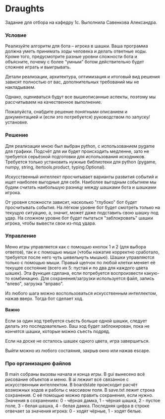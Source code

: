 # Draughts

Задание для отбора на кафедру 1с. Выполнила Савенкова Александра.


### Условие
Реализуйте алгоритм для бота – игрока в шашки. Ваша программа должна уметь принимать ходы человека и делать ответные ходы. Кроме того, предусмотрите разные уровни сложности бота и объясните, почему с более “умным” ботом действительно будет сложнее играть и выигрывать.


Детали реализации, архитектура, оптимизация и итоговый вид решения зависят полностью от вас, дополнительных требований мы не накладываем.

Однако, оцениваться будут все вышеописанные аспекты, поэтому мы рассчитываем на качественное выполнение.

Пожалуйста, снабдите решение понятными описанием и документацией и (если это потребуется) руководством по запуску/установке.

### Решение
Для реализации мною был выбран python, с использованием pygame для графики.
Подсчёт для ии будет происходить медленне, зато не требуется серьёзной подготовки для использования исходников.
Требуется только установить нужные библиотеки для python (pygame, numpy, string, itertools.product, typing.Optional).

Искусственный интеллект просчитывает варианты развития событий и ищет наиболее выгодные для себя. Наиболее выгодным событием мы будем считать наибольшую разницу между шашками бота и шашками игрока.

От уровня сложности зависит, насколько "глубоко" бот будет просчитывать события. На лёгком уровне бот будет смотреть только на текущую ситуацию, а, значит, может даже подставить свою шашку под удар. На сложном уровне бот будет пытаться "заблокровать" шашки игрока, чтобы вывести свои из-под удара.

### Управление
Меню игры управляется как с помощью кнопок 1 и 2 (для выбора ответов), так и с помощью мыши (чтобы нажатие корректно сработало, требуется после него чуть шевельнуть мышью). Шашки управляются только с помощью мыши.
Правый щелчок по любой клетки меняет её текущее состояние (всего их 5: пустая и по два для каждого цвета шашек). Эта функция сделана, если потребуется воспроизвести какую-то комбинацию.
Для сохранения/загрузки используется файл, запись "влево", загрузка "вправо".

Из любого шага можно воспользоваться искусственным интеллектом, нажав вверх. Тогда бот сделает ход.
#### Важно
Если за один ход требуется съесть больше одной шашки, следует делать это последовательно. Ваш ход будет заблокирован, пока не кончятся шашки, которые можно съесть подряд.

Если на доске не осталось шашек одного цвета, игра завершиться.

Выйти можно из любого состаяния, закрыв окно или нажав escape.


### Про организацию файлов
В main собраны вызовы начала и конца игры.
В gui вынесено всё рисование объектов и меню.
В ai лежиит всё связанное с искусственным интеллектом.
В boardstate происходит расчёт возможных ходов и работы с массивом поля.
В save.txt лежит строка сохранения. С её помощью можно править сохранения, если нужно.
Значения в сохранениях: 0 - чёрная дамка, 1 - чёрная шашка, 2 - пустое поле, 3 - белая шашка, 4 - белая дамка. Последняя цифра в строке отвечает за значения игрока: 0 - ходят чёрные, 1 - ходят белые.
